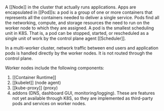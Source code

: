 A [[Node]] in the cluster that actually runs applications.  Apps are encapsulated in [[Pod]]s: a pod is a group of one or more containers that represents all the containers needed to deliver a single service.  Pods find all the networking, compute, and storage resources the need to run on the worker node to which they are assigned.  A pod is the smallest scheduling unit in K8S.  That is, a pod can be stopped, started, or rescheduled as a single unit of work by the control plane agent [[Scheduler]].

In a multi-worker cluster, network traffic between end users and application pods is handled directly by the worker nodes.  It is not routed through the control plane.

Worker nodes include the following components:
1. [[Container Runtime]]
2. [[kubelet]] (node agent)
3. [[kube-proxy]] (proxy)
4. addons (DNS, dashboard GUI, monitoring/logging).  These are features not yet available through K8S, so they are implemented as third-party pods and services on worker nodes.